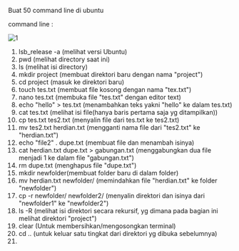 Buat 50 command line di ubuntu

command line :


![1](https://github.com/user-attachments/assets/3f07b660-9f9c-42c5-b734-84745c52e5ea)


1. lsb_release -a (melihat versi Ubuntu)
2. pwd (melihat directory saat ini)
3. ls (melihat isi directory)
4. mkdir project (membuat direktori baru dengan nama "project")
5. cd project (masuk ke direktori baru)
6. touch tes.txt (membuat file kosong dengan nama "tex.txt")
7. nano tes.txt (membuka file "tes.txt" dengan editor text)
8. echo "hello" > tes.txt (menambahkan teks yakni "hello" ke dalam tes.txt)
9. cat tes.txt (melihat isi file(hanya baris pertama saja yg ditampilkan))
10. cp tes.txt tes2.txt (menyalin file dari tes.txt ke tes2.txt)
11. mv tes2.txt herdian.txt (mengganti nama file dari "tes2.txt" ke "herdian.txt")
12. echo "file2" . dupe.txt (membuat file dan menambah isinya)
13. cat herdian.txt dupe.txt > gabungan.txt (menggabungkan dua file menjadi 1 ke dalam file "gabungan.txt")
14. rm dupe.txt (menghapus file "dupe.txt")
15. mkdir newfolder(membuat folder baru di dalam folder)
16. mv herdian.txt newfolder/ (memindahkan file "herdian.txt" ke folder "newfolder")
17. cp -r newfolder/ newfolder2/ (menyalin direktori dan isinya dari "newfolder1" ke "newfolder2")
18. ls -R (melihat isi direktori secara rekursif, yg dimana pada bagian ini melihat direktori "project")
19. clear (Untuk membersihkan/mengosongkan terminal)
20. cd .. (untuk keluar satu tingkat dari direktori yg dibuka sebelumnya)
21. 



